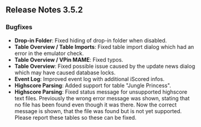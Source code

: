 ## Release Notes 3.5.2

### Bugfixes

- **Drop-in Folder**: Fixed hiding of drop-in folder when disabled.
- **Table Overview / Table Imports**: Fixed table import dialog which had an error in the emulator check. 
- **Table Overview / VPin MAME**: Fixed typos.
- **Table Overview**: Fixed possible issue caused by the update news dialog which may have caused database locks.
- **Event Log**: Improved event log with additional iScored infos.
- **Highscore Parsing**: Added support for table "Jungle Princess".
- **Highscore Parsing**: Fixed status message for unsupported highscore text files. Previously the wrong error message was shown, stating that no file has been found even though it was there. Now the correct message is shown, that the file was found but is not yet supported. Please report these tables so these can be fixed. 

